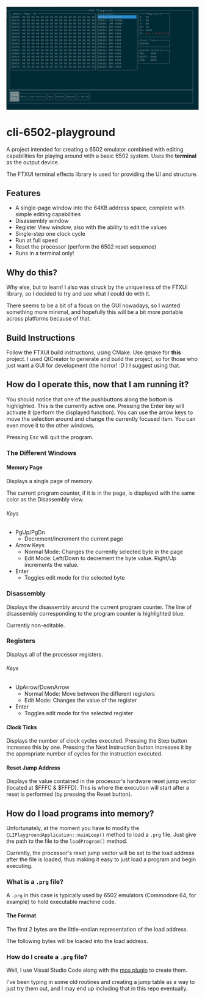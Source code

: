 <p align="center">
  <img src="./main_screen.png" alt="Demo image"></img>
</p>

# cli-6502-playground

A project intended for creating a 6502 emulator combined with editing capabilities for playing around with a basic 6502 system.  Uses the **terminal** as the output device.

The FTXUI terminal effects library is used for providing the UI and structure.

## Features

* A single-page window into the 64KB address space, complete with simple editing capabilities
* Disassembly window
* Register View window, also with the ability to edit the values
* Single-step one clock cycle
* Run at full speed
* Reset the processor (perform the 6502 reset sequence)
* Runs in a terminal only!

## Why do this?

Why else, but to learn!  I also was struck by the uniqueness of the FTXUI library, so I decided to try and see what I could do with it.

There seems to be a bit of a focus on the GUI nowadays, so I wanted something more minimal, and hopefully this will be a bit more portable
across platforms because of that.

## Build Instructions

Follow the FTXUI build instructions, using CMake.
Use qmake for **this** project.  I used QtCreator to generate and build the project, so for those who just want a GUI for development (the horror!  :D  ) I suggest using that.
## How do I operate this, now that I am running it?

You should notice that one of the pushbuttons along the bottom is highlighted.  This is the currently active one.  Pressing the Enter key will activate it (perform the displayed function).  You can use the arrow keys to move the selection around and change the currently focused item.  You can even move it to the other windows.

Pressing Esc will quit the program.

### The Different Windows

#### Memory Page

Displays a single page of memory.

The current program counter, if it is in the page, is displayed with the same color as the Disassembly view.

###### Keys

- PgUp/PgDn
    - Decrement/Increment the current page
- Arrow Keys
    - Normal Mode: Changes the currently selected byte in the page
    - Edit Mode: Left/Down to decrement the byte value.  Right/Up increments the value.
- Enter
    - Toggles edit mode for the selected byte

### Disassembly

Displays the disassembly around the current program counter.  The line of disassembly corresponding to the program counter is highlighted blue.

Currently non-editable.

### Registers

Displays all of the processor registers.

###### Keys

- UpArrow/DownArrow
    - Normal Mode: Move between the different registers
    - Edit Mode: Changes the value of the register
- Enter
    - Toggles edit mode for the selected register

#### Clock Ticks

Displays the number of clock cycles executed.  Pressing the Step button increases this by one.  Pressing the Next Instruction button increases it by the appropriate number of cycles for the instruction executed.

#### Reset Jump Address

Displays the value contained in the processor's hardware reset jump vector (located at $FFFC & $FFFD).  This is where the execution will start after a reset is performed (by pressing the Reset button).

## How do I load programs into memory?

Unfortunately, at the moment you have to modify the `CLIPlaygroundApplication::mainLoop()` method to load a `.prg` file.  Just give the path to the file to the `loadProgram()` method.

Currently, the processor's reset jump vector will be set to the load address after the file is loaded, thus making it easy to just load a program and begin executing.

### What is a `.prg` file?

A `.prg` in this case is typically used by 6502 emulators (Commodore 64, for example) to hold executable machine code.

#### The Format

The first 2 bytes are the little-endian representation of the load address.

The following bytes will be loaded into the load address.

### How do I create a `.prg` file?

Well, I use Visual Studio Code along with the <a href="https://marketplace.visualstudio.com/items?itemName=datatrash.mos" target="_blank">mos plugin</a> to create them.

I've been typing in some old routines and creating a jump table as a way to just try them out, and I may end up including that in this repo eventually.